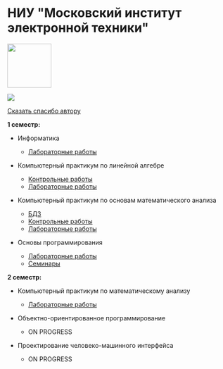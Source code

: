 # НИУ "Московский институт электронной техники"

<img src="https://i.imgur.com/aD353uq.png" width="100">

![](https://view-counter.tobyhagan.com/?user={0SouthBoss0}/{MIET-kurs1-sem1})

[Сказать спасибо автору](https://www.donationalerts.com/r/0southboss0)

**1 семестр:** 

* Информатика
  * [Лабораторные работы](https://github.com/0SouthBoss0/MIET/tree/main/1sem/inf)
 
* Компьютерный практикум по линейной алгебре
  * [Контрольные работы](https://github.com/0SouthBoss0/MIET/tree/main/1sem/kp_linal/kr)
  * [Лабораторные работы](https://github.com/0SouthBoss0/MIET/tree/main/1sem/kp_linal/labs)

* Компьютерный практикум по основам математического анализа
  * [БДЗ](https://github.com/0SouthBoss0/MIET/tree/main/1sem/kp_matan/bdz)
  * [Контрольные работы](https://github.com/0SouthBoss0/MIET/tree/main/1sem/kp_matan/kr)
  * [Лабораторные работы](https://github.com/0SouthBoss0/MIET/tree/main/1sem/kp_matan/labs)

* Основы программирования
  * [Лабораторные работы](https://github.com/0SouthBoss0/MIET/tree/main/1sem/op/labs)
  * [Семинары](https://github.com/0SouthBoss0/MIET/tree/main/1sem/op/seminars)

**2 семестр:** 

* Компьютерный практикум по математическому анализу
  * [Лабораторные работы](https://github.com/0SouthBoss0/MIET/tree/main/2sem/kp_matan/labs)

* Объектно-ориентированное программирование
  * ON PROGRESS

* Проектирование человеко-машинного интерфейса
  * ON PROGRESS
